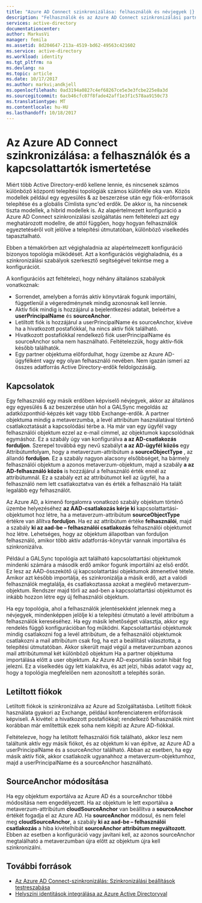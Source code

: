 ```yaml
---
title: "Azure AD Connect szinkronizálása: felhasználók és névjegyek |} Microsoft Docs"
description: "Felhasználók és az Azure AD Connect szinkronizálási partnerek mutatja be."
services: active-directory
documentationcenter: 
author: MarkusVi
manager: femila
ms.assetid: 8d204647-213a-4519-bd62-49563c421602
ms.service: active-directory
ms.workload: identity
ms.tgt_pltfrm: na
ms.devlang: na
ms.topic: article
ms.date: 10/17/2017
ms.author: markvi;andkjell
ms.openlocfilehash: 0ad3194a0827c4ef68267ce5e3e3fcbe225e8a3d
ms.sourcegitcommit: 6acb46cfc07f8fade42aff1e3f1c578aa9150c73
ms.translationtype: MT
ms.contentlocale: hu-HU
ms.lasthandoff: 10/18/2017
---
```

# <a name="azure-ad-connect-sync-understanding-users-and-contacts"></a>Az Azure AD Connect szinkronizálása: a felhasználók és a kapcsolattartók ismertetése
Miért több Active Directory-erdő kellene lennie, és nincsenek számos különböző központi telepítési topológiák számos különféle oka van. Közös modellek például egy egyesülés & az beszerzése után egy fiók-erőforrások telepítése és a globális Címlista sync'ed erdők. De akkor is, ha nincsenek tiszta modellek, a hibrid modellek is. Az alapértelmezett konfiguráció a Azure AD Connect szinkronizálási szolgáltatás nem feltételezi azt egy meghatározott modellre, de attól függően, hogy hogyan felhasználók egyeztetéséről volt jelölve a telepítési útmutatóban, különböző viselkedés tapasztalható.

Ebben a témakörben azt végighaladnia az alapértelmezett konfiguráció bizonyos topológia működését. Azt a konfigurációs végighaladnia, és a szinkronizálási szabályok szerkesztő segítségével tekintse meg a konfigurációt.

A konfigurációs azt feltételezi, hogy néhány általános szabályok vonatkoznak:

* Sorrendet, amelyben a forrás aktív könyvtárak fogunk importálni, függetlenül a végeredménynek mindig azonosnak kell lennie.
* Aktív fiók mindig is hozzájárul a bejelentkezési adatait, beleértve a **userPrincipalName** és **sourceAnchor**.
* Letiltott fiók is hozzájárul a userPrincipalName és sourceAnchor, kivéve ha a hivatkozott postafiókkal, ha nincs aktív fiók található.
* Hivatkozott postafiókkal rendelkező fiók userPrincipalName és sourceAnchor soha nem használható. Feltételezzük, hogy aktív-fiók később találhatók.
* Egy partner objektuma előfordulhat, hogy üzembe az Azure AD-ügyfélként vagy egy olyan felhasználó nevében. Nem igazán ismeri az összes adatforrás Active Directory-erdők feldolgozásáig.

## <a name="contacts"></a>Kapcsolatok
Egy felhasználó egy másik erdőben képviselő névjegyek, akkor az általános egy egyesülés & az beszerzése után hol a GALSync megoldás az adatközponthíd-képzés két vagy több Exchange-erdők. A partner objektuma mindig a metaverzumba, a levél attribútum használatával történő csatlakoztatását a kapcsolódási térbe a. Ha már van egy ügyfél vagy felhasználói objektum ezzel az e-mail címmel, az objektumok kapcsolódnak egymáshoz. Ez a szabály úgy van konfigurálva **a az AD-csatlakozás forduljon**. Szerepel továbbá egy nevű szabályt **a az AD-ügyfél közös** egy Attribútumfolyam, hogy a metaverzum-attribútum a **sourceObjectType** , az állandó **forduljon**. Ez a szabály nagyon alacsony elsőbbséget, ha bármely felhasználói objektum a azonos metaverzum-objektum, majd a szabály **a az AD-felhasználó közös** is hozzájárul a felhasználó érték ennél az attribútumnál. Ez a szabály ezt az attribútumot kell az ügyfél, ha a felhasználó nem lett csatlakoztatva van és érték a felhasználó Ha talált legalább egy felhasználót.

Az Azure AD, a kimenő forgalomra vonatkozó szabály objektum történő üzembe helyezéséhez **az AAD-csatlakozás kérje ki** kapcsolattartási-objektumot hoz létre, ha a metaverzum-attribútum **sourceObjectType** értékre van állítva **forduljon**. Ha ez az attribútum értéke **felhasználói**, majd a szabály **ki az aad-be – felhasználói csatlakozás** felhasználói objektumot hoz létre.
Lehetséges, hogy az objektum állapotban van forduljon felhasználó, amikor több aktív adatforrás-könyvtár vannak importálva és szinkronizálva.

Például a GALSync topológia azt található kapcsolattartási objektumok mindenki számára a második erdő amikor fogunk importálni az első erdőt. Ez lesz az AAD-összekötő új kapcsolattartási objektumok átmenetivé tétele. Amikor azt később importálja, és szinkronizálja a másik erdő, azt a valódi felhasználók megtalálja, és csatlakoztassa azokat a meglévő metaverzum-objektum. Rendszer majd törli az aad-ben a kapcsolattartási objektumot és inkább hozzon létre egy új felhasználói objektum.

Ha egy topológia, ahol a felhasználók jelentésekként jelennek meg a névjegyek, mindenképpen jelölje ki a telepítési útmutató a levél attribútum a felhasználók kereséséhez. Ha egy másik lehetőséget választja, akkor egy rendelés függő konfigurációban fog működni. Kapcsolattartási objektumok mindig csatlakozni fog a levél attribútum, de a felhasználói objektumok csatlakozni a mail attribútum csak fog, ha ezt a beállítást választotta, a telepítési útmutatóban. Akkor sikerült majd végül a metaverzumban azonos mail attribútummal két különböző objektum Ha a partner objektuma importálása előtt a user objektum. Az Azure AD-exportálás során hibát fog jelezni. Ez a viselkedés úgy lett kialakítva, és azt jelzi, hibás adatot vagy az, hogy a topológia megfelelően nem azonosított a telepítés során.

## <a name="disabled-accounts"></a>Letiltott fiókok
Letiltott fiókok is szinkronizálva az Azure ad Szolgáltatásba. Letiltott fiókok használata gyakori az Exchange, például konferenciaterem erőforrások képviseli. A kivétel: a hivatkozott postafiókkal; rendelkező felhasználók mint korábban már említettük ezek soha nem kiépíti az Azure AD-fiókkal.

Feltételezve, hogy ha letiltott felhasználói fiók található, akkor lesz nem találtunk aktív egy másik fiókot, és az objektum ki van építve, az Azure AD a userPrincipalName és a sourceAnchor található. Abban az esetben, ha egy másik aktív fiók, akkor csatlakozik ugyanahhoz a metaverzum-objektumhoz, majd a userPrincipalName és a sourceAnchor használható.

## <a name="changing-sourceanchor"></a>SourceAnchor módosítása
Ha egy objektum exportálva az Azure AD és a sourceAnchor többé módosítása nem engedélyezett. Ha az objektum le lett exportálva a metaverzum-attribútum **cloudSourceAnchor** van beállítva a **sourceAnchor** értékét fogadja el az Azure AD. Ha **sourceAnchor** módosul, és nem felel meg **cloudSourceAnchor**, a szabály **ki az aad-be – felhasználói csatlakozás** a hiba kivételhibát **sourceAnchor attribútum megváltozott**. Ebben az esetben a konfiguráció vagy javítani kell, az azonos sourceAnchor megtalálható a metaverzumban újra előtt az objektum újra kell szinkronizálni.

## <a name="additional-resources"></a>További források
* [Az Azure AD Connect-szinkronizálás: Szinkronizálási beállítások testreszabása](active-directory-aadconnectsync-whatis.md)
* [Helyszíni identitások integrálása az Azure Active Directoryval](active-directory-aadconnect.md)

